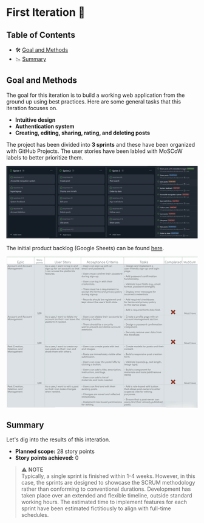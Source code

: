 

# First Iteration 🚀

## Table of Contents

- 🛠️ [Goal and Methods ](#goal-and-methods )
- 📉 [Summary](#summary)

## Goal and Methods 
The goal for this iteration is to build a working web application from the ground up using best practices. Here are some general tasks that this iteration focuses on.

- **Intuitive design**
- **Authentication system**
- **Creating, editing, sharing, rating, and deleting posts**

The project has been divided into **3 sprints** and these have been organized with GitHub Projects. The user stories have been labled with MoSCoW labels to better prioritize them. 

![Github Projects and MoSCoW labels](../assets/iteration_1/sprints_and_moscow.webp "A screenshot of GitHUb Projects and GitHub issues.")

The initial product backlog (Google Sheets) can be found [here](https://docs.google.com/spreadsheets/d/1lR2MrSBqiQ_LjI35rekJWUB742Dfsd-08KdnPGidZPU/edit?usp=sharing). 

![Product backlog](../assets/iteration_1/product_backlog.webp "A screenshot of a spreadsheet containing the product backlog.")

## Summary

Let's dig into the results of this interation.  

- **Planned scope:** <span class="em">28 story points</span>
- **Story points achieved:** <span class="em">0</span>

> ⚠️ **NOTE**  
> Typically, a single sprint is finished within 1-4 weeks. However, in this case, the sprints are designed to showcase the SCRUM methodology rather than conforming to conventional durations. Development has taken place over an extended and flexible timeline, outside standard working hours. The estimated time to implement features for each sprint have been estimated fictitiously to align with full-time schedules.
